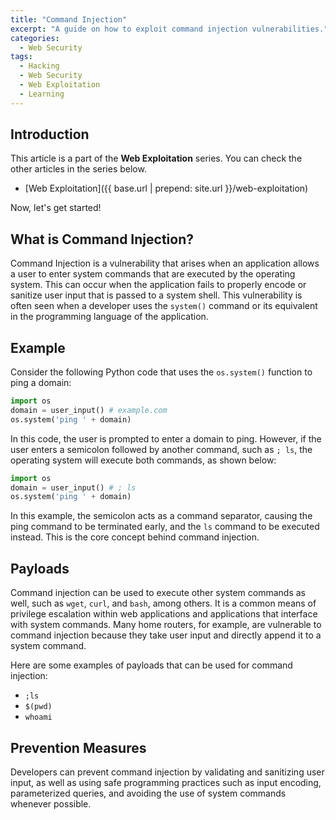 ```yaml
---
title: "Command Injection"
excerpt: "A guide on how to exploit command injection vulnerabilities."
categories:
  - Web Security
tags:
  - Hacking
  - Web Security
  - Web Exploitation
  - Learning
---
```


## Introduction

This article is a part of the **Web Exploitation** series. You can check the other
articles in the series below.

- [Web Exploitation]({{ base.url | prepend: site.url }}/web-exploitation)

Now, let's get started!

## What is Command Injection?

Command Injection is a vulnerability that arises when an application allows a user to enter system commands that are executed by the operating system. This can occur when the application fails to properly encode or sanitize user input that is passed to a system shell. This vulnerability is often seen when a developer uses the `system()` command or its equivalent in the programming language of the application.

## Example

Consider the following Python code that uses the `os.system()` function to ping a domain:

```python
import os
domain = user_input() # example.com
os.system('ping ' + domain)
```

In this code, the user is prompted to enter a domain to ping. However, if the user enters a semicolon followed by another command, such as `; ls`, the operating system will execute both commands, as shown below:

```python
import os
domain = user_input() # ; ls
os.system('ping ' + domain)
```

In this example, the semicolon acts as a command separator, causing the ping command to be terminated early, and the `ls` command to be executed instead. This is the core concept behind command injection.

## Payloads

Command injection can be used to execute other system commands as well, such as `wget`, `curl`, and `bash`, among others. It is a common means of privilege escalation within web applications and applications that interface with system commands. Many home routers, for example, are vulnerable to command injection because they take user input and directly append it to a system command.

Here are some examples of payloads that can be used for command injection:

- `;ls`
- `$(pwd)`
- `whoami`

## Prevention Measures

Developers can prevent command injection by validating and sanitizing user input, as well as using safe programming practices such as input encoding, parameterized queries, and avoiding the use of system commands whenever possible.